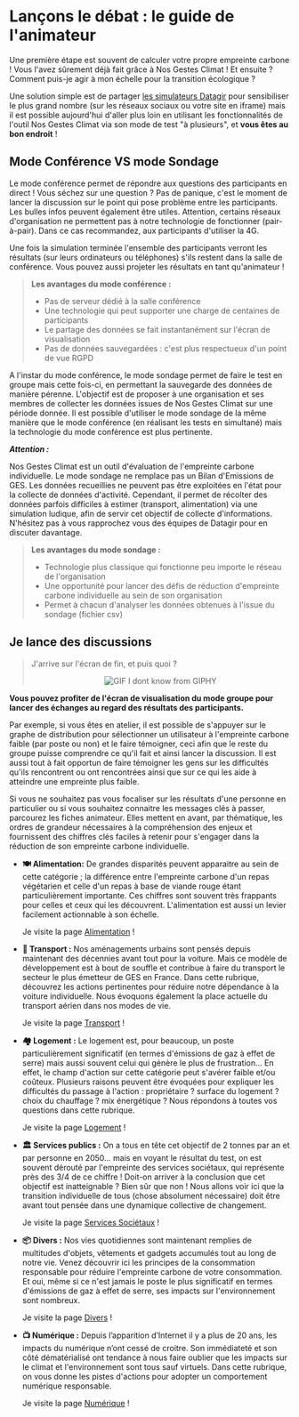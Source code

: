 # Lançons le débat : le guide de l'animateur

Une première étape est souvent de calculer votre propre empreinte carbone ! Vous l'avez sûrement déjà fait grâce à Nos Gestes Climat ! Et ensuite ? Comment puis-je agir à mon échelle pour la transition écologique ?

Une solution simple est de partager [les simulateurs Datagir](https://datagir.ademe.fr) pour sensibiliser le plus grand nombre (sur les réseaux sociaux ou votre site en iframe) mais il est possible aujourd'hui d'aller plus loin en utilisant les fonctionnalités de l'outil Nos Gestes Climat via son mode de test "à plusieurs", et **vous êtes au bon endroit** !

## Mode Conférence VS mode Sondage

Le mode conférence permet de répondre aux questions des participants en direct ! Vous séchez sur une question ? Pas de panique, c'est le moment de lancer la discussion sur le point qui pose problème entre les participants. Les bulles infos peuvent également être utiles. Attention, certains réseaux d'organisation ne permettent pas à notre technologie de fonctionner (pair-à-pair). Dans ce cas recommandez, aux participants d'utiliser la 4G.

Une fois la simulation terminée l'ensemble des participants verront les résultats (sur leurs ordinateurs ou téléphones) s'ils restent dans la salle de conférence. Vous pouvez aussi projeter les résultats en tant qu'animateur !

> **Les avantages du mode conférence :**
>
> - Pas de serveur dédié à la salle conférence
> - Une technologie qui peut supporter une charge de centaines de participants
> - Le partage des données se fait instantanément sur l'écran de visualisation
> - Pas de données sauvegardées : c'est plus respectueux d'un point de vue RGPD

A l'instar du mode conférence, le mode sondage permet de faire le test en groupe mais cette fois-ci, en permettant la sauvegarde des données de manière pérenne. L'objectif est de proposer à une organisation et ses membres de collecter les données issues de Nos Gestes Climat sur une période donnée. Il est possible d'utiliser le mode sondage de la même manière que le mode conférence (en réalisant les tests en simultané) mais la technologie du mode conférence est plus pertinente.

**_Attention :_**

Nos Gestes Climat est un outil d'évaluation de l'empreinte carbone individuelle. Le mode sondage ne remplace pas un Bilan d'Emissions de GES. Les données recueillies ne peuvent pas être exploitées en l'état pour la collecte de données d'activité. Cependant, il permet de récolter des données parfois difficiles à estimer (transport, alimentation) via une simulation ludique, afin de servir cet objectif de collecte d'informations. N'hésitez pas à vous rapprochez vous des équipes de Datagir pour en discuter davantage.

> **Les avantages du mode sondage :**
>
> - Technologie plus classique qui fonctionne peu importe le réseau de l'organisation
> - Une opportunité pour lancer des défis de réduction d'empreinte carbone individuelle au sein de son organisation
> - Permet à chacun d'analyser les données obtenues à l'issue du sondage (fichier csv)

## Je lance des discussions

> J'arrive sur l'écran de fin, et puis quoi ?
>
> <p align="center">
>  <img alt="GIF I dont know from GIPHY" src="https://media.giphy.com/media/9RuXRqY2d1gKk/giphy.gif" />
> </p>

**Vous pouvez profiter de l'écran de visualisation du mode groupe pour lancer des échanges au regard des résultats des participants.**

Par exemple, si vous êtes en atelier, il est possible de s'appuyer sur le graphe de distribution pour sélectionner un utilisateur à l'empreinte carbone faible (par poste ou non) et le faire témoigner, ceci afin que le reste du groupe puisse comprendre ce qu'il fait et ainsi lancer la discussion. Il est aussi tout à fait opportun de faire témoigner les gens sur les difficultés qu'ils rencontrent ou ont rencontrées ainsi que sur ce qui les aide à atteindre une empreinte plus faible.

Si vous ne souhaitez pas vous focaliser sur les résultats d'une personne en particulier ou si vous souhaitez connaitre les messages clés à passer, parcourez les fiches animateur. Elles mettent en avant, par thématique, les ordres de grandeur nécessaires à la compréhension des enjeux et fournissent des chiffres clés faciles à retenir pour s'engager dans la réduction de son empreinte carbone individuelle.

- **🍽 Alimentation:** De grandes disparités peuvent apparaitre au sein de cette catégorie ; la différence entre l'empreinte carbone d'un repas végétarien et celle d'un repas à base de viande rouge étant particulièrement importante. Ces chiffres sont souvent très frappants pour celles et ceux qui les découvrent. L'alimentation est aussi un levier facilement actionnable à son échelle.

  Je visite la page [Alimentation](./guide-alimentation) !

- **🚦 Transport :** Nos aménagements urbains sont pensés depuis maintenant des décennies avant tout pour la voiture. Mais ce modèle de développement est à bout de souffle et contribue à faire du transport le secteur le plus émetteur de GES en France. Dans cette rubrique, découvrez les actions pertinentes pour réduire notre dépendance à la voiture individuelle. Nous évoquons également la place actuelle du transport aérien dans nos modes de vie.

  Je visite la page [Transport](./guide-transport) !

- **🏘 Logement :** Le logement est, pour beaucoup, un poste particulièrement significatif (en termes d'émissions de gaz à effet de serre) mais aussi souvent celui qui génère le plus de frustration... En effet, le champ d'action sur cette catégorie peut s'avérer faible et/ou coûteux. Plusieurs raisons peuvent être évoquées pour expliquer les difficultés du passage à l'action : propriétaire ? surface du logement ? choix du chauffage ? mix énergétique ? Nous répondons à toutes vos questions dans cette rubrique.

  Je visite la page [Logement](./guide-logement) !

- **🏛️ Services publics :** On a tous en tête cet objectif de 2 tonnes par an et par personne en 2050... mais en voyant le résultat du test, on est souvent dérouté par l'empreinte des services sociétaux, qui représente près des 3/4 de ce chiffre ! Doit-on arriver à la conclusion que cet objectif est inatteignable ? Bien sûr que non ! Nous allons voir ici que la transition individuelle de tous (chose absolument nécessaire) doit être avant tout pensée dans une dynamique collective de changement.

  Je visite la page [Services Sociétaux](./guide-services-sociétaux) !

- **📦 Divers :** Nos vies quotidiennes sont maintenant remplies de multitudes d'objets, vêtements et gadgets accumulés tout au long de notre vie. Venez découvrir ici les principes de la consommation responsable pour réduire l'empreinte carbone de votre consommation. Et oui, même si ce n'est jamais le poste le plus significatif en termes d'émissions de gaz à effet de serre, ses impacts sur l'environnement sont nombreux.

  Je visite la page [Divers](./guide-divers) !

- **📺 Numérique :** Depuis l’apparition d’Internet il y a plus de 20 ans, les impacts du numérique n’ont cessé de croitre. Son immédiateté et son côté dématérialisé ont tendance à nous faire oublier que les impacts sur le climat et l'environnement sont tous sauf virtuels. Dans cette rubrique, on vous donne les pistes d'actions pour adopter un comportement numérique responsable.

  Je visite la page [Numérique](./guide-numérique) !

